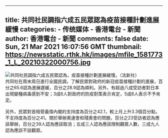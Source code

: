 
---
title: 共同社民調指六成五民眾認為疫苗接種計劃進展緩慢
categories: 
    - 传统媒体
    - 香港電台 - 新聞
author: 香港電台 - 新聞
comments: false
date: Sun, 21 Mar 2021 16:07:56 GMT
thumbnail: https://newsstatic.rthk.hk/images/mfile_1581773_1_L_20210322000756.jpg
---

<div>   
<div><div class="img-root"><img class="imgPhotoAfterLoad" src="https://newsstatic.rthk.hk/images/mfile_1581773_1_L_20210322000756.jpg" alt="共同社民調指六成五民眾認為，疫苗接種計劃進展緩慢。（法新社）" style="max-height: 100%; max-width: 100%;display: block;margin-left: auto;margin-right: auto" referrerpolicy="no-referrer"></div><div class="content-root">共同社在周末周日進行全國民調，了解民眾對政府的新冠疫苗接種計劃的進展，百分之65.6認為進展遲緩，百分之28.9認為順利。另外，有超過八成受訪者對日本出現變種病毒感到不安；3成6人對政府的防疫對策表示肯定，5成6人表示不予肯定。<br><br>另外，民眾對首相菅義偉內閣的支持度為百分之42.1，較上月上升3.3個百分點，不支持度為百分之41。關於舉辦奧運會和殘奧會的問題，百分之23受訪者認為應該舉辦，百分之39人認為應該取消；五成三人認為應該限制觀眾人數，三成九人認為應該不設觀眾。</div></div>  
</div>
            